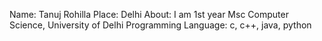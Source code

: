 Name: Tanuj Rohilla
Place: Delhi
About: I am 1st year Msc Computer Science, University of Delhi
Programming Language: c, c++, java, python 

